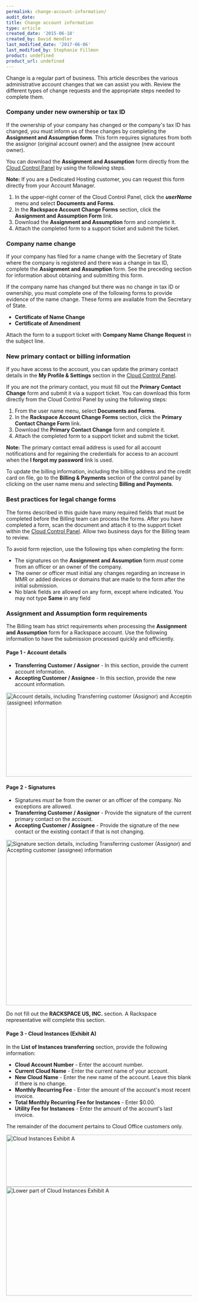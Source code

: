 ```yaml
---
permalink: change-account-information/
audit_date:
title: Change account information
type: article
created_date: '2015-06-18'
created_by: David Hendler
last_modified_date: '2017-06-06'
last_modified_by: Stephanie Fillmon
product: undefined
product_url: undefined
---
```


Change is a regular part of business. This article describes the various
administrative account changes that we can assist you with. Review the
different types of change requests and the appropriate steps needed to
complete them.

### Company under new ownership or tax ID

If the ownership of your company has changed or the company's tax ID has
changed, you must inform us of these changes by completing the
**Assignment and Assumption form**. This form requires signatures from
both the assignor (original account owner) and the assignee (new account
owner).

You can download the **Assignment and Assumption** form directly from
the [Cloud Control Panel](https://mycloud.rackspace.com/) by using the following steps.

**Note:** If you are a Dedicated Hosting customer, you can request this form
directly from your Account Manager.

1. In the upper-right corner of the Cloud Control Panel, click the ***userName*** menu and select **Documents and Forms**.
2.  In the **Rackspace Account Change Forms** section, click the **Assignment and Assumption Form** link.
3.  Download the **Assignment and Assumption** form and complete it.
4.  Attach the completed form to a support ticket and submit the ticket.

### Company name change

If your company has filed for a name change with the Secretary of State
where the company is registered and there was a change in tax ID,
complete the **Assignment and Assumption** form. See the preceding section for information about obtaining and submitting this form.

If the company name has changed but there was no change in tax ID or
ownership, you must complete one of the following forms to provide
evidence of the name change. These forms are available from the Secretary of State.

-   **Certificate of Name Change**
-   **Certificate of Amendment**

Attach the form to a support ticket with **Company Name Change
Request** in the subject line.

### New primary contact or billing information

If you have access to the account, you can update the primary contact
details in the **My Profile & Settings** section in the [Cloud Control Panel](http://mycloud.rackspace.com).

If you are not the primary contact, you must fill out the **Primary
Contact Change** form and submit it via a support ticket. You can download this form directly from the Cloud Control Panel by using the following steps:

1.  From the user name menu, select **Documents and Forms**.
2.  In the **Rackspace Account Change Forms** section, click the **Primary Contact Change Form** link.
3.  Download the **Primary Contact Change** form and complete it.
4.  Attach the completed form to a support ticket and submit the ticket.

**Note:** The primary contact email address is used for all
account notifications and for regaining the credentials for access to an
account when the **I forgot my password** link is
used.

To update the billing information, including the billing address and the
credit card on file, go to the **Billing & Payments** section of the control panel by clicking on the user name menu and selecting **Billing and Payments**.

### Best practices for legal change forms

The forms described in this guide have many required fields that must be
completed before the Billing team can process the forms. After you have
completed a form, scan the document and attach it to the support ticket
within the [Cloud Control Panel](http://mycloud.rackspace.com). Allow
two business days for the Billing team to review.

To avoid form rejection, use the following tips when completing the
form:

-   The signatures on the **Assignment and Assumption** form *must* come
    from an officer or an owner of the company.
-   The owner or officer must initial any changes regarding an increase
    in MMR or added devices or domains that are made to the form after
    the initial submission.
-   No blank fields are allowed on any form, except where indicated. You
    may not type **Same** in any field

### Assignment and Assumption form requirements

The Billing team has strict requirements when processing the
**Assignment and Assumption** form for a Rackspace account. Use the
following information to have the submission processed quickly and
efficiently.

#### Page 1 - Account details

-   **Transferring Customer / Assignor** - In this section, provide the
    current account information.
-   **Accepting Customer / Assignee** - In this section, provide
    the new account information.

<img src="{% asset_path general/change-account-information/change-account-1.jpg %}" alt="Account details, including Transferring customer (Assignor) and Accepting customer (assignee) information" width="597" height="228" />

#### Page 2 - Signatures

-   Signatures *must* be from the owner or an officer of the company. No
    exceptions are allowed.
-   **Transferring Customer / Assignor** - Provide the signature of the
    current primary contact on the account.
-   **Accepting Customer / Assignee** - Provide the signature of the new
    contact or the existing contact if that is not changing.


<img src="{% asset_path general/change-account-information/change-account-2.jpg %}" alt="Signature section details, including Transferring customer (Assignor) and Accepting customer (assignee) information" width="567" height="448" />

Do not fill out the **RACKSPACE US, INC.** section. A Rackspace
representative will complete this section.

#### Page 3 - Cloud Instances (Exhibit A)

In the **List of Instances transferring** section, provide the following information:
  -   **Cloud Account Number** - Enter the account number.
  -   **Current Cloud Name** - Enter the current name of your account.
  -   **New Cloud Name** - Enter the new name of the account. Leave
        this blank if there is no change.
  -   **Monthly Recurring Fee** - Enter the amount of the account's
        most recent invoice.
  -   **Total Monthly Recurring Fee for Instances** - Enter $0.00.
  -   **Utility Fee for Instances** - Enter the amount of the
        account's last invoice.

The remainder of the document pertains to Cloud Office customers only.

<img src="{% asset_path general/change-account-information/change-account-3.jpg %}" alt="Cloud Instances Exhibit A" width="593" height="141" />

<img src="{% asset_path general/change-account-information/change-account-4.jpg %}" alt="Lower part of Cloud Instances Exhibit A" width="599" height="295" />
